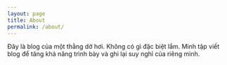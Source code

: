 ```yaml
---
layout: page
title: About
permalink: /about/
---
```


Đây là blog của một thằng dở hơi.
Không có gì đặc biệt lắm. Mình tập viết blog để tăng khả năng trình bày và ghi lại suy nghĩ của riêng mình.
